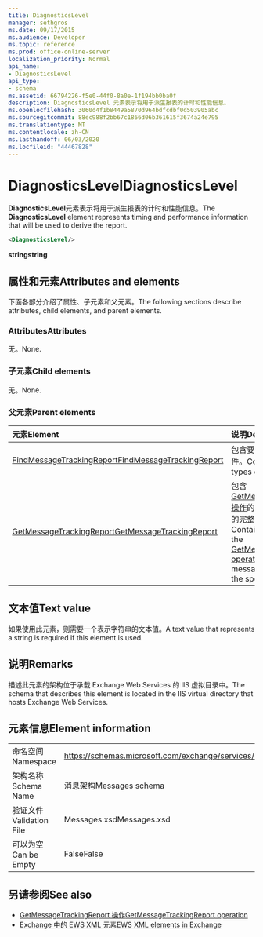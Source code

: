 ```yaml
---
title: DiagnosticsLevel
manager: sethgros
ms.date: 09/17/2015
ms.audience: Developer
ms.topic: reference
ms.prod: office-online-server
localization_priority: Normal
api_name:
- DiagnosticsLevel
api_type:
- schema
ms.assetid: 66794226-f5e0-44f0-8a0e-1f194bb0ba0f
description: DiagnosticsLevel 元素表示将用于派生报表的计时和性能信息。
ms.openlocfilehash: 3060d4f1b8449a5870d964bdfcdbf0d503905abc
ms.sourcegitcommit: 88ec988f2bb67c1866d06b361615f3674a24e795
ms.translationtype: MT
ms.contentlocale: zh-CN
ms.lasthandoff: 06/03/2020
ms.locfileid: "44467828"
---
```

# <a name="diagnosticslevel"></a><span data-ttu-id="80e88-103">DiagnosticsLevel</span><span class="sxs-lookup"><span data-stu-id="80e88-103">DiagnosticsLevel</span></span>

<span data-ttu-id="80e88-104">**DiagnosticsLevel**元素表示将用于派生报表的计时和性能信息。</span><span class="sxs-lookup"><span data-stu-id="80e88-104">The **DiagnosticsLevel** element represents timing and performance information that will be used to derive the report.</span></span> 
  
```XML
<DiagnosticsLevel/>
```

 <span data-ttu-id="80e88-105">**string**</span><span class="sxs-lookup"><span data-stu-id="80e88-105">**string**</span></span>
## <a name="attributes-and-elements"></a><span data-ttu-id="80e88-106">属性和元素</span><span class="sxs-lookup"><span data-stu-id="80e88-106">Attributes and elements</span></span>

<span data-ttu-id="80e88-107">下面各部分介绍了属性、子元素和父元素。</span><span class="sxs-lookup"><span data-stu-id="80e88-107">The following sections describe attributes, child elements, and parent elements.</span></span>
  
### <a name="attributes"></a><span data-ttu-id="80e88-108">Attributes</span><span class="sxs-lookup"><span data-stu-id="80e88-108">Attributes</span></span>

<span data-ttu-id="80e88-109">无。</span><span class="sxs-lookup"><span data-stu-id="80e88-109">None.</span></span>
  
### <a name="child-elements"></a><span data-ttu-id="80e88-110">子元素</span><span class="sxs-lookup"><span data-stu-id="80e88-110">Child elements</span></span>

<span data-ttu-id="80e88-111">无。</span><span class="sxs-lookup"><span data-stu-id="80e88-111">None.</span></span>
  
### <a name="parent-elements"></a><span data-ttu-id="80e88-112">父元素</span><span class="sxs-lookup"><span data-stu-id="80e88-112">Parent elements</span></span>

|<span data-ttu-id="80e88-113">**元素**</span><span class="sxs-lookup"><span data-stu-id="80e88-113">**Element**</span></span>|<span data-ttu-id="80e88-114">**说明**</span><span class="sxs-lookup"><span data-stu-id="80e88-114">**Description**</span></span>|
|:-----|:-----|
|[<span data-ttu-id="80e88-115">FindMessageTrackingReport</span><span class="sxs-lookup"><span data-stu-id="80e88-115">FindMessageTrackingReport</span></span>](findmessagetrackingreport.md) <br/> |<span data-ttu-id="80e88-116">包含要查找的邮件的类型的条件。</span><span class="sxs-lookup"><span data-stu-id="80e88-116">Contains criteria for the types of messages to find.</span></span>  <br/> |
|[<span data-ttu-id="80e88-117">GetMessageTrackingReport</span><span class="sxs-lookup"><span data-stu-id="80e88-117">GetMessageTrackingReport</span></span>](getmessagetrackingreport.md) <br/> |<span data-ttu-id="80e88-118">包含[GetMessageTrackingReport 操作](getmessagetrackingreport-operation.md)的请求，以检索指定 ID 的完整邮件跟踪报告。</span><span class="sxs-lookup"><span data-stu-id="80e88-118">Contains the request for the [GetMessageTrackingReport operation](getmessagetrackingreport-operation.md) to retrieve the full message tracking report for the specified ID.</span></span>  <br/> |
   
## <a name="text-value"></a><span data-ttu-id="80e88-119">文本值</span><span class="sxs-lookup"><span data-stu-id="80e88-119">Text value</span></span>

<span data-ttu-id="80e88-120">如果使用此元素，则需要一个表示字符串的文本值。</span><span class="sxs-lookup"><span data-stu-id="80e88-120">A text value that represents a string is required if this element is used.</span></span>
  
## <a name="remarks"></a><span data-ttu-id="80e88-121">说明</span><span class="sxs-lookup"><span data-stu-id="80e88-121">Remarks</span></span>

<span data-ttu-id="80e88-122">描述此元素的架构位于承载 Exchange Web Services 的 IIS 虚拟目录中。</span><span class="sxs-lookup"><span data-stu-id="80e88-122">The schema that describes this element is located in the IIS virtual directory that hosts Exchange Web Services.</span></span>
  
## <a name="element-information"></a><span data-ttu-id="80e88-123">元素信息</span><span class="sxs-lookup"><span data-stu-id="80e88-123">Element information</span></span>

|||
|:-----|:-----|
|<span data-ttu-id="80e88-124">命名空间</span><span class="sxs-lookup"><span data-stu-id="80e88-124">Namespace</span></span>  <br/> |https://schemas.microsoft.com/exchange/services/2006/messages  <br/> |
|<span data-ttu-id="80e88-125">架构名称</span><span class="sxs-lookup"><span data-stu-id="80e88-125">Schema Name</span></span>  <br/> |<span data-ttu-id="80e88-126">消息架构</span><span class="sxs-lookup"><span data-stu-id="80e88-126">Messages schema</span></span>  <br/> |
|<span data-ttu-id="80e88-127">验证文件</span><span class="sxs-lookup"><span data-stu-id="80e88-127">Validation File</span></span>  <br/> |<span data-ttu-id="80e88-128">Messages.xsd</span><span class="sxs-lookup"><span data-stu-id="80e88-128">Messages.xsd</span></span>  <br/> |
|<span data-ttu-id="80e88-129">可以为空</span><span class="sxs-lookup"><span data-stu-id="80e88-129">Can be Empty</span></span>  <br/> |<span data-ttu-id="80e88-130">False</span><span class="sxs-lookup"><span data-stu-id="80e88-130">False</span></span>  <br/> |
   
## <a name="see-also"></a><span data-ttu-id="80e88-131">另请参阅</span><span class="sxs-lookup"><span data-stu-id="80e88-131">See also</span></span>

- [<span data-ttu-id="80e88-132">GetMessageTrackingReport 操作</span><span class="sxs-lookup"><span data-stu-id="80e88-132">GetMessageTrackingReport operation</span></span>](getmessagetrackingreport-operation.md)
- [<span data-ttu-id="80e88-133">Exchange 中的 EWS XML 元素</span><span class="sxs-lookup"><span data-stu-id="80e88-133">EWS XML elements in Exchange</span></span>](ews-xml-elements-in-exchange.md)

